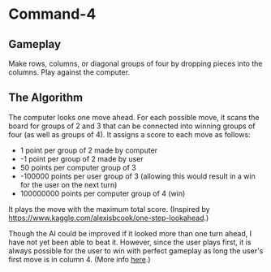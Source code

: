 # Command-4

## Gameplay
Make rows, columns, or diagonal groups of four by dropping pieces into 
the columns. Play against the computer.

## The Algorithm
The computer looks one move ahead. For each possible move, it 
scans the board for groups of 2 and 3 that can be connected 
into winning groups of four (as well as groups of 4). 
It assigns a score to each move as follows:
- 1 point per group of 2 made by computer
- -1 point per group of 2 made by user
- 50 points per computer group of 3
- -100000 points per user group of 3 (allowing this would result in a win for 
the user on the next turn)
- 100000000 points per computer group of 4 (win)

It plays the move with the maximum total score. (Inspired by https://www.kaggle.com/alexisbcook/one-step-lookahead.)

Though the AI could be improved if it looked more than one turn ahead, 
I have not yet been able to beat it. 
However, since the user plays first, it is always possible for the user to win with 
perfect gameplay as long the user's first move is in column 4. 
(More info [here](https://en.wikipedia.org/wiki/Connect_Four#Mathematical_solution).)